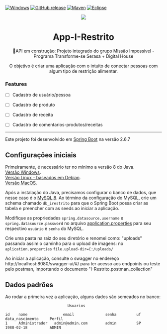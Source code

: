 [![Windows](https://svgshare.com/i/ZhY.svg)](https://svgshare.com/i/ZhY.svg)
[![GitHub release](https://img.shields.io/github/release/Naereen/StrapDown.js.svg)](https://GitHub.com/Naereen/StrapDown.js/releases/)
[![Maven](https://badgen.net/badge/icon/maven?icon=maven&label)](https://https://maven.apache.org/)
[![Eclipse](https://badgen.net/badge/icon/eclipse?icon=eclipse&label)](https://https://eclipse.org/)



<p align="center"> <img src = https://user-images.githubusercontent.com/68560810/176057599-9a59c22a-d05c-4e4c-a838-edd4c5a4c0e7.png /> </p>


  
  

<h1 align="center"> App-I-Restrito </h1>
<p align="center">🚀API em construção: Projeto integrado do grupo Missão Impossível - Programa Transforme-se Serasa + Digital House</p>
<p align="center"> O objetivo é criar uma aplicação com o intuito de conectar pessoas com algum tipo de restrição alimentar. </p>

### Features

- [ ] Cadastro de usuário/pessoa
- [ ] Cadastro de produto
- [ ] Cadastro de receita
- [ ] Cadastro de comentarios-produtos/receitas


<hr>

Este projeto foi desenvolvido em [Spring Boot](https://spring.io/quickstart) na versão 2.6.7

## Configurações iniciais
Primeiramente, é necessário ter no mínimo a versão 8 do Java.\
[Versão Windows](https://www.oracle.com/java/technologies/downloads/#java8-windows).\
[Versão Linux - baseados em Debian](https://www.oracle.com/java/technologies/downloads/#java8-linux).\
[Versão MacOS](https://www.oracle.com/java/technologies/downloads/#java8-mac).

Após a instalação do Java, precisamos configurar o banco de dados, que nesse caso é o [MySQL 8](https://dev.mysql.com/downloads/mysql/). Ao término da configuração do MySQL, crie um schema chamado `db_irestrito` para que o Spring Boot possa criar as tabela e preencher com as seeds ao iniciar a aplicação.

Modifique as propriedades `spring.datasource.username` e `spring.datasource.password` no arquivo [application.properties](https://github.com/marcelloJr/agendamento-aula-api/blob/main/src/main/resources/application.properties) para seu respectivo `usuário` e `senha` do MySQL.

Crie uma pasta na raiz do seu diretório e renomei como: "uploads" passando assim o caminho para o upload de imagens: no `aplication.properties` `file.upload-dir=C:/uploads/`

Ao iniciar a aplicação, consulte o swagger no endereço http://localhost:8080/swagger-ui/#/ para ter acesso aos endpoints ou teste pelo postman, importando o documento "I-Restrito.postman_collection"

## Dados padrões
Ao rodar a primeira vez a aplicação, alguns dados são semeados no banco:

```
                            Usuarios

id    nome                email              senha         uf       data_nascimento     Perfil
1     Administrador   admin@admin.com        admin         SP       1988-02-18          ADMIN

```
